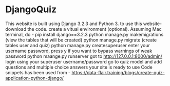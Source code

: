 # DjangoQuiz
This website is built using Django 3.2.3 and Python 3.
to use this website- download the code. create a vitual environment (optional). Assuming Mac terminal,
do - pip install django==3.2.3
python manage.py makemigrations (view the tables that will be created)
python manage.py migrate (create tables user and quiz)
python manage.py createsuperuser
enter your username password, press y if you want to bypass warnings of weak password
python maange.py runserver
got to  http://127.0.0.1:8000/admin/
login using your superuser username/password
go to quiz model and add questions and multiple choice answers
your site is ready to use
Code snippets has been used from -  https://data-flair.training/blogs/create-quiz-application-python-django/
